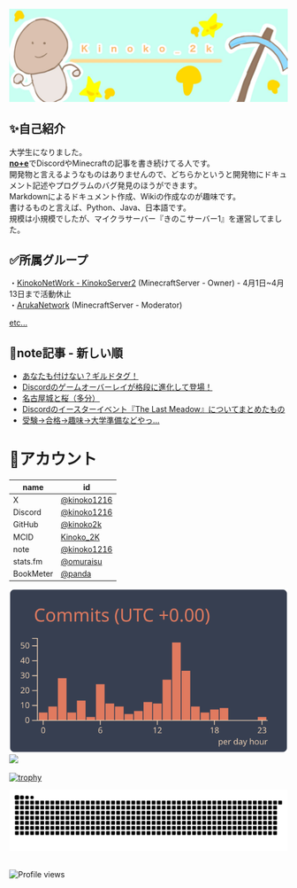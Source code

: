<p class="profile-img" align="center">
 <img src="kinoko-header2.jpeg" width=800>
</p>

## ✨自己紹介
大学生になりました。<br>
[**no+e**](https://note.com/kinoko1216)でDiscordやMinecraftの記事を書き続けてる人です。<br>
開発物と言えるようなものはありませんので、どちらかというと開発物にドキュメント記述やプログラムのバグ発見のほうができます。<br>
Markdownによるドキュメント作成、Wikiの作成なのが趣味です。<br>
書けるものと言えば、Python、Java、日本語です。<br>
規模は小規模でしたが、マイクラサーバー『きのこサーバー1』を運営してました。<br>

## ✅所属グループ
・[KinokoNetWork - KinokoServer2](https://seesaawiki.jp/kinokoserver2/) (MinecraftServer - Owner) - 4月1日~4月13日まで活動休止<br>
・[ArukaNetwork](https://disboard.org/ja/server/1168232472287395880) (MinecraftServer - Moderator)<br>

[etc...](<https://github.com/kinoko2k/kinoko2k/blob/main/History.md>)

## 📝note記事 - 新しい順
<!-- BLOG-POST-LIST:START -->
- [あなたも付けない？ギルドタグ！](https://note.com/kinoko1216/n/n717ce543c49f)
- [Discordのゲームオーバーレイが格段に進化して登場！](https://note.com/kinoko1216/n/nfe02f8a9988c)
- [名古屋城と桜（多分）](https://note.com/kinoko1216/n/n5be83b5bfa8f)
- [Discordのイースターイベント『The Last Meadow』についてまとめたもの](https://note.com/kinoko1216/n/n5f8a437d4e1d)
- [受験→合格→趣味→大学準備などやっ...](https://note.com/kinoko1216/n/n551b5c8f26ab)
<!-- BLOG-POST-LIST:END -->

# 🍨アカウント
| name | id |
| --- | --- |
| X | [@kinoko1216](https://twitter.com/kinoko1216/) |
| Discord | [@kinoko1216](https://discord.com/users/925245386568896564) |
| GitHub | [@kinoko2k](https://github.com/kinoko2k) |
| MCID | [Kinoko_2K](https://ja.namemc.com/profile/Kinoko_2K.1) |
| note | [@kinoko1216](https://note.com/kinoko1216) |
| stats.fm | [@omuraisu](https://web.stats.fm/omuraisu) |
| BookMeter | [@panda](https://bookmeter.com/users/1402914) |

<!-- ![Anurag's GitHub stats](https://github-readme-stats.vercel.app/api?username=kinoko2k&bg_color=30,e96443,904e95&title_color=fff&text_color=fff) -->
![](https://raw.githubusercontent.com/kinoko2k/kinoko2k/main/profile-summary-card-output/calm/4-productive-time.svg)
![](http://github-profile-summary-cards.vercel.app/api/cards/profile-details?username=kinoko2k&theme=gruvbox)

[![trophy](https://github-profile-trophy.vercel.app/?username=kinoko2k&theme=onedark&column=7)](https://github.com/ryo-ma/github-profile-trophy)

<picture>
  <source media="(prefers-color-scheme: dark)" srcset="https://raw.githubusercontent.com/kinoko2k/kinoko2k/main/img/snake-dark.svg">
  <source media="(prefers-color-scheme: light)" srcset="https://raw.githubusercontent.com/kinoko2k/kinoko2k/main/img/snake.svg">
  <img alt="github contribution grid snake animation" src="https://raw.githubusercontent.com/kinoko2k/kinoko2k/main/img/snake.svg">
</picture>

<br>

<!-- [![Github](https://img.shields.io/badge/Github-181717.svg?style=for-the-badge&logo=Github&logoColor=white)](https://github.com/kinoko2k) -->

<br>

<!-- ・MinecraftId:[`Kinoko_2K`](https://ja.namemc.com/profile/Kinoko_2K)<br>
<li><a href="https://note.com/kinoko1216">note.com@kinoko1216<a><br>
Hello World
-->

![Profile views](https://komarev.com/ghpvc/?username=kinoko2k)

<!--
## 📝主な記事
- [no+e@kinoko1216](https://note.com/kinoko1216)
    - [Discordの新機能の「投票」が追加された！ - kinoko2k](https://note.com/kinoko1216/n/n78b37bd3b50d)
    - [[Discord]Clipをうまく利用していい動画を残そう！ - kinoko2k](https://note.com/kinoko1216/n/nb1da602f0969)
- 翻訳
    - [BedWars](https://www.spigotmc.org/resources/screaming-bedwars-1-8-8-1-20-4.63714/update?update=493428)
    - [ChatEX](https://github.com/TheJeterLP/ChatEx/pull/146)
- ドキュメント記述
    - [Discord-SimpleMusicBot](https://github.com/mtripg6666tdr/Discord-SimpleMusicBot)
## ⚙️技術・使用
<!-- https://suzukikatsuma.github.io/badge-generator/ -->
<!--
## ステータス
![Metrics](/github-metrics.svg)
-->

<!--
![Top Lang](https://github-readme-stats.vercel.app/api/top-langs/?username=kinoko2k&layout=compact&langs_count=10)
<p><img align="center" src="https://github-readme-streak-stats.herokuapp.com/?user=kinoko2k&" alt="kinoko2k" /></p>
-->
<!-- ![Metrics](https://metrics.lecoq.io/kinoko2k?template=classic&isocalendar=1&languages=1&achievements=1&repositories=1&activity=1&base=header%2C%20activity%2C%20community%2C%20repositories%2C%20metadata&base.indepth=false&base.hireable=false&base.skip=false&repositories.batch=100&repositories.forks=false&repositories.affiliations=owner&isocalendar=false&isocalendar.duration=half-year&languages=false&languages.ignored=html%2Ccss%2Cjava%2Cjavascript%2Cmarkdown&languages.limit=8&languages.threshold=0%25&languages.other=false&languages.colors=github&languages.sections=most-used&languages.indepth=false&languages.analysis.timeout=15&languages.analysis.timeout.repositories=7.5&languages.categories=markup%2C%20programming&languages.recent.categories=markup%2C%20programming&languages.recent.load=300&languages.recent.days=14&repositories=false&repositories.featured=KinokoServer%2Fdocuments%2CJankenWeb%2CPunishment-Program%2CSentenceGenerator&repositories.pinned=0&repositories.starred=0&repositories.random=0&repositories.order=featured%2C%20pinned%2C%20starred%2C%20random&achievements=false&achievements.threshold=C&achievements.secrets=true&achievements.display=detailed&achievements.limit=5&activity=false&activity.limit=5&activity.load=300&activity.days=14&activity.visibility=all&activity.timestamps=false&activity.filter=all&config.timezone=Asia%2FTokyo) -->
<!-- ![Anurag's GitHub stats](https://github-readme-stats.vercel.app/api?username=kinoko2k&show_icons=true&theme=gruvbox) -->
<!-- ![Anurag's GitHub stats](https://github-readme-stats.vercel.app/api?username=kinoko2k&bg_color=30,e96443,904e95&title_color=fff&text_color=fff) -->

<!-- 2 -->
